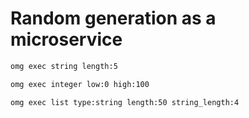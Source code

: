 # Random generation as a microservice

```sh
omg exec string length:5

omg exec integer low:0 high:100

omg exec list type:string length:50 string_length:4
```
